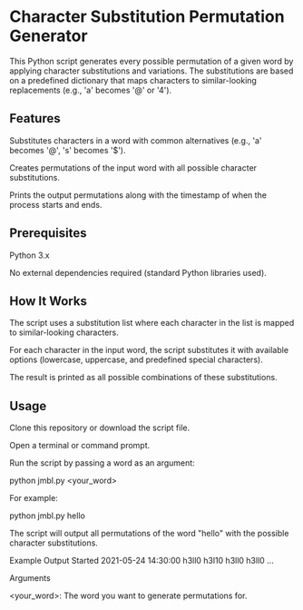 # Character Substitution Permutation Generator

This Python script generates every possible permutation of a given word by applying character substitutions and variations. The substitutions are based on a predefined dictionary that maps characters to similar-looking replacements (e.g., 'a' becomes '@' or '4').

## Features

Substitutes characters in a word with common alternatives (e.g., 'a' becomes '@', 's' becomes '$').

Creates permutations of the input word with all possible character substitutions.

Prints the output permutations along with the timestamp of when the process starts and ends.

## Prerequisites

Python 3.x

No external dependencies required (standard Python libraries used).

## How It Works

The script uses a substitution list where each character in the list is mapped to similar-looking characters.

For each character in the input word, the script substitutes it with available options (lowercase, uppercase, and predefined special characters).

The result is printed as all possible combinations of these substitutions.

## Usage

Clone this repository or download the script file.

Open a terminal or command prompt.

Run the script by passing a word as an argument:

python jmbl.py <your_word>


For example:

python jmbl.py hello


The script will output all permutations of the word "hello" with the possible character substitutions.

Example Output
Started 2021-05-24 14:30:00
h3ll0
h3l10
h3ll0
h3ll0
...

Arguments

<your_word>: The word you want to generate permutations for.


